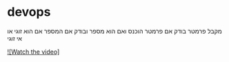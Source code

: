 # devops

מקבל פרמטר בודק אם פרמטר הוכנס ואם הוא מספר ובודק אם המספר אם הוא זוגי או אי זוגי

[![Watch the video]](./Screen%20Recording.mp4)